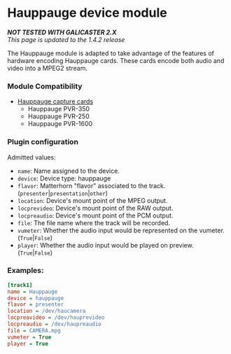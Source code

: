 
Hauppauge device module
=======================
**_NOT TESTED WITH GALICASTER 2.X_**  
*This page is updated to the 1.4.2 release*

The Hauppauge module is adapted to take advantage of the features of hardware encoding Hauppauge cards. These cards encode both audio and video into a MPEG2 stream.

### Module Compatibility
* [Hauppauge capture cards](Devices/Hauppauge.md)  
  *  Hauppauge PVR-350  
  *  Hauppauge PVR-250  
  *  Hauppauge PVR-1600  

### Plugin configuration
Admitted values:

* `name`: Name assigned to the device.
* `device`: Device type: hauppauge
* `flavor`: Matterhorn "flavor" associated to the track. (`presenter`|`presentation`|`other`)
* `location`: Device's mount point of the MPEG output.
* `locprevideo`: Device's mount point of the RAW output.
* `locpreaudio`: Device's mount point of the PCM output.
* `file`: The file name where the track will be recorded.
* `vumeter`: Whether the audio input would be represented on the vumeter. (`True`|`False`)
* `player`: Whether the audio input would be played on preview. (`True`|`False`)

### Examples:
```ini
[track1]
name = Hauppauge
device = hauppauge
flavor = presenter
location = /dev/haucamera
locpreavideo = /dev/hauprevideo
locpreaudio = /dev/haupreaudio
file = CAMERA.mpg
vumeter = True
player = True
```
